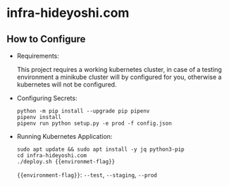 # infra-hideyoshi.com

## How to Configure

- Requirements:

    This project requires a working kubernetes cluster, in case of a testing environment a minikube cluster will by configured for you, otherwise a kubernetes will not be configured.

- Configuring Secrets:

    ```
    python -m pip install --upgrade pip pipenv
    pipenv install
    pipenv run python setup.py -e prod -f config.json
    ```

- Running Kubernetes Application:

    ```
    sudo apt update && sudo apt install -y jq python3-pip
    cd infra-hideyoshi.com
    ./deploy.sh {{environmet-flag}}
    ```

    `{{environment-flag}}`: `--test`, `--staging`, `--prod`
